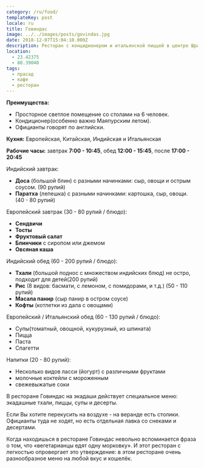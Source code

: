```yaml
---
category: /ru/food/
templateKey: post
locale: ru
title: Говиндас
image: ../../images/posts/govindas.jpg
date: 2018-12-07T15:04:10.000Z
description: Ресторан с концидионером и итальянской пиццей в центре Шри Маяпур Дхамы.
location:
  - 23.42375
  - 88.39040
tags:
  - прасад
  - кафе
  - ресторан
---
```


**Преимущества:**
  - Просторное светлое помещение со столами на 6 человек.
  - Кондиционер(особенно важно Маяпурским летом).
  - Официанты говорят по английски.

**Кухня:** Европейская, Китайская, Индийская и Итальянская

**Рабочие часы:** завтрак **7:00 - 10:45**, обед **12:00 - 15:45**, после **17:00 - 20:45**

Индийский завтрак:
  - **Доса** (большой блин) с разными начинками: сыр, овощи и острым соусом. (90 рупий)
  - **Паратха** (лепешка) с разными начинками: картошка, сыр, овощи. (40 - 80 рупий)

Европейский завтрак (30 - 80 рупий / блюдо):
  - **Сендвичи**
  - **Тосты**
  - **Фруктовый салат**
  - **Блинчики** с сиропом или джемом
  - **Овсяная каша**

Индийский обед (60 - 200 рупий / блюдо):
  - **Тхали** (большой поднос с множеством индийских блюд) не остро, подходит для детей(200 рупий)
  - **Рис** (8 видов: басмати, с лемоном, с помидорами, и т.д.) (50 - 110 рупий)
  - **Масала панир** (сыр панир в остром соусе)
  - **Кофты** (котлетки из дала с овощами)

Европейский / Итальянский обед (60 - 130 рупий / блюдо):
  - Супы(томатный, овощной, кукурузный, из шпината)
  - Пицца
  - Паста
  - Спагетти  

Напитки (20 - 80 рупий):
  - Несколько видов ласси (йогурт) с различными фруктами
  - молочные коктейли с мороженным
  - свежевыжатые соки

В ресторане Говиндас на экадаши действует специальное меню: экадашные тхали, пиццы, супы и десерты.

Если Вы хотите перекусить на воздухе - на веранде есть столики. Официанты туда не ходят, но есть отдельная лавка со снеками и десертами.

Когда находишься в ресторане Говиндас невольно вспоминается фраза о том, что «вегетарианцы едят одну морковку». И этот ресторан с легкостью опровергает это утверждение: в этом ресторане очень разнообразное меню на любой вкус и кошелёк.
